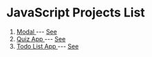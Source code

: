 # JavaScript Projects List

1. [Modal ](https://github.com/shaikat17/JavaScript-Projects/tree/main/Modal) --- [ See](https://shaikat17.github.io/JavaScript-Projects/Modal/index.html)
2. [Quiz App ](https://github.com/shaikat17/JavaScript-Projects/tree/main/Quiz%20App) --- [ See](https://shaikat17.github.io/JavaScript-Projects/Quiz%20App/index.html)
3. [Todo List App ](https://github.com/shaikat17/JavaScript-Projects/tree/main/Todo%20List%20App) --- [ See](https://shaikat17.github.io/JavaScript-Projects/Todo%20List%20App/index.html)
